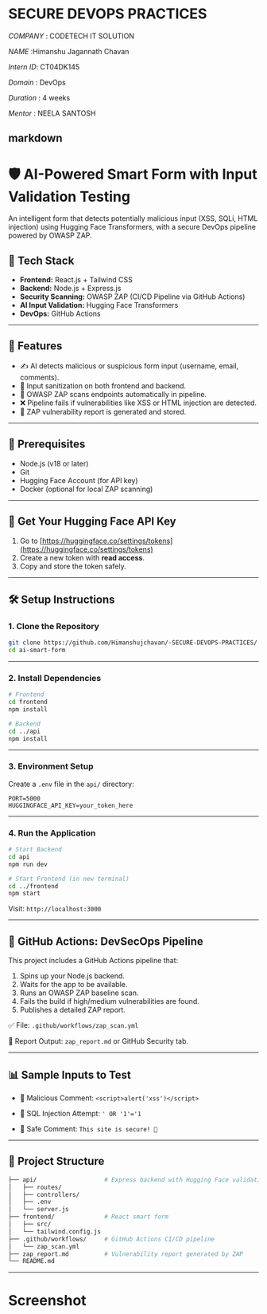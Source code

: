 # SECURE DEVOPS PRACTICES
 
*COMPANY* : CODETECH IT SOLUTION

*NAME* :Himanshu Jagannath Chavan

*Intern ID*: CT04DK145

*Domain* : DevOps

*Duration* : 4 weeks

*Mentor* : NEELA SANTOSH

## markdown
# 🛡️ AI-Powered Smart Form with Input Validation Testing

An intelligent form that detects potentially malicious input (XSS, SQLi, HTML injection) using Hugging Face Transformers, with a secure DevOps pipeline powered by OWASP ZAP.

## 🚀 Tech Stack

- **Frontend:** React.js + Tailwind CSS
- **Backend:** Node.js + Express.js
- **Security Scanning:** OWASP ZAP (CI/CD Pipeline via GitHub Actions)
- **AI Input Validation:** Hugging Face Transformers
- **DevOps:** GitHub Actions

---

## 🎯 Features

- ✍️ AI detects malicious or suspicious form input (username, email, comments).
- 🔐 Input sanitization on both frontend and backend.
- 🧪 OWASP ZAP scans endpoints automatically in pipeline.
- ❌ Pipeline fails if vulnerabilities like XSS or HTML injection are detected.
- 📄 ZAP vulnerability report is generated and stored.

---

## 🧰 Prerequisites

- Node.js (v18 or later)
- Git
- Hugging Face Account (for API key)
- Docker (optional for local ZAP scanning)

---

## 🔑 Get Your Hugging Face API Key

1. Go to [https://huggingface.co/settings/tokens](https://huggingface.co/settings/tokens)
2. Create a new token with **read access**.
3. Copy and store the token safely.

---

## 🛠️ Setup Instructions

### 1. Clone the Repository

```bash
git clone https://github.com/Himanshujchavan/-SECURE-DEVOPS-PRACTICES/
cd ai-smart-form
````

---

### 2. Install Dependencies

```bash
# Frontend
cd frontend
npm install

# Backend
cd ../api
npm install
```

---

### 3. Environment Setup

Create a `.env` file in the `api/` directory:

```env
PORT=5000
HUGGINGFACE_API_KEY=your_token_here
```

---

### 4. Run the Application

```bash
# Start Backend
cd api
npm run dev

# Start Frontend (in new terminal)
cd ../frontend
npm start
```

Visit: `http://localhost:3000`

---

## 🔁 GitHub Actions: DevSecOps Pipeline

This project includes a GitHub Actions pipeline that:

1. Spins up your Node.js backend.
2. Waits for the app to be available.
3. Runs an OWASP ZAP baseline scan.
4. Fails the build if high/medium vulnerabilities are found.
5. Publishes a detailed ZAP report.

✅ File: `.github/workflows/zap_scan.yml`

📄 Report Output: `zap_report.md` or GitHub Security tab.

---

## 📊 Sample Inputs to Test

* 🧪 Malicious Comment:
  `<script>alert('xss')</script>`

* 🔐 SQL Injection Attempt:
  `' OR '1'='1`

* 🧼 Safe Comment:
  `This site is secure! 🚀`

---

## 📁 Project Structure

```bash
├── api/                   # Express backend with Hugging Face validation
│   ├── routes/
│   ├── controllers/
│   ├── .env
│   └── server.js
├── frontend/              # React smart form
│   ├── src/
│   └── tailwind.config.js
├── .github/workflows/     # GitHub Actions CI/CD pipeline
│   └── zap_scan.yml
├── zap_report.md          # Vulnerability report generated by ZAP
└── README.md
```


---
# Screenshot 
